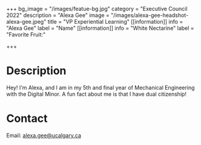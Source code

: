 +++
bg_image = "/images/featue-bg.jpg"
category = "Executive Council 2022"
description = "Alexa Gee"
image = "/images/alexa-gee-headshot-alexa-gee.jpeg"
title = "VP Experiential Learning"
[[information]]
info = "Alexa Gee"
label = "Name"
[[information]]
info = "White Nectarine"
label = "Favorite Fruit:"

+++
# Description

Hey! I'm Alexa, and I am in my 5th and final year of Mechanical Engineering with the Digital Minor. A fun fact about me is that I have dual citizenship!

# Contact

Email: alexa.gee@ucalgary.ca
